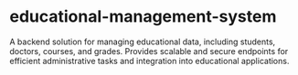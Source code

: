 # educational-management-system
A backend solution for managing educational data, including students, doctors, courses, and grades. Provides scalable and secure endpoints for efficient administrative tasks and integration into educational applications.
